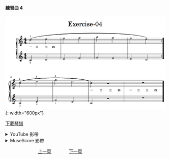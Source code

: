 ﻿---
---
<h4>練習曲 4</h4> 

![練習曲 4 琴譜](/assets/Piano/Exercise-04.png){:  width="600px"}

<a href="/assets/Piano/Exercise-04.pdf" target="_blank">下載琴譜</a>

<details>
  <summary>YouTube 影帶</summary>
<ol>
<iframe width="560" height="315" src="https://www.youtube.com/embed/pE9f5NHUBL0" title="練習曲 4" frameborder="0" allow="accelerometer; autoplay; clipboard-write; encrypted-media; gyroscope; picture-in-picture; web-share" allowfullscreen></iframe>

</ol>
</details>

<details>
  <summary>MuseScore 影帶</summary>
<ol>
<iframe width="100%" height="394" src="https://musescore.com/user/65457238/scores/10959949/embed" frameborder="0" allowfullscreen allow="autoplay; fullscreen"></iframe><span><a href="https://musescore.com/user/65457238/scores/10959949/s/SUFFMw" target="_blank">Exercise-04</a> by <a href="https://musescore.com/user/65457238">wenrongwu</a></span>
</ol>
</details>


&nbsp;&nbsp;&nbsp;&nbsp;&nbsp;&nbsp;&nbsp;&nbsp;&nbsp;&nbsp;&nbsp;&nbsp;
&nbsp;&nbsp;&nbsp;&nbsp;&nbsp;&nbsp;&nbsp;&nbsp;&nbsp;&nbsp;&nbsp;&nbsp;
[上一頁](Practice03)
&nbsp;&nbsp;&nbsp;&nbsp;&nbsp;&nbsp;&nbsp;&nbsp;&nbsp;&nbsp;&nbsp;&nbsp;
[下一頁](Practice05)







